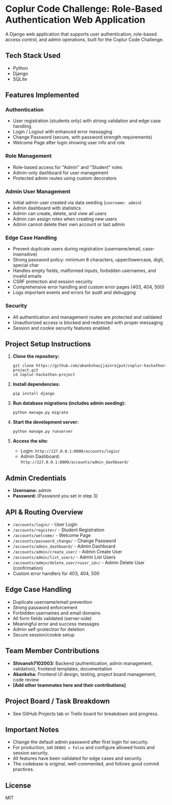 # Coplur Code Challenge: Role-Based Authentication Web Application

A Django web application that supports user authentication, role-based access control, and admin operations, built for the Coplur Code Challenge.

## Tech Stack Used
- Python
- Django
- SQLite

## Features Implemented

### Authentication
- User registration (students only) with strong validation and edge case handling
- Login / Logout with enhanced error messaging
- Change Password (secure, with password strength requirements)
- Welcome Page after login showing user info and role

### Role Management
- Role-based access for "Admin" and "Student" roles
- Admin-only dashboard for user management
- Protected admin routes using custom decorators

### Admin User Management
- Initial admin user created via data seeding (`username: admin`)
- Admin dashboard with statistics
- Admin can create, delete, and view all users
- Admin can assign roles when creating new users
- Admin cannot delete their own account or last admin

### Edge Case Handling
- Prevent duplicate users during registration (username/email, case-insensitive)
- Strong password policy: minimum 8 characters, upper/lowercase, digit, special char
- Handles empty fields, malformed inputs, forbidden usernames, and invalid emails
- CSRF protection and session security
- Comprehensive error handling and custom error pages (403, 404, 500)
- Logs important events and errors for audit and debugging

### Security
- All authentication and management routes are protected and validated
- Unauthorized access is blocked and redirected with proper messaging
- Session and cookie security features enabled

## Project Setup Instructions

1. **Clone the repository:**
   ```
   git clone https://github.com/akankshaujjainrajput/coplur-hackathon-project.git
   cd coplur-hackathon-project
   ```

2. **Install dependencies:**
   ```
   pip install django
   ```

3. **Run database migrations (includes admin seeding):**
   ```
   python manage.py migrate
   ```

4. **Start the development server:**
   ```
   python manage.py runserver
   ```

5. **Access the site:**
   - Login: `http://127.0.0.1:8000/accounts/login/`
   - Admin Dashboard: `http://127.0.0.1:8000/accounts/admin_dashboard/`

## Admin Credentials

- **Username:** admin
- **Password:** [Password you set in step 3] 

## API & Routing Overview

- `/accounts/login/` - User Login
- `/accounts/register/` - Student Registration
- `/accounts/welcome/` - Welcome Page
- `/accounts/password_change/` - Change Password
- `/accounts/admin_dashboard/` - Admin Dashboard
- `/accounts/admin/create_user/` - Admin Create User
- `/accounts/admin/list_users/` - Admin List Users
- `/accounts/admin/delete_user/<user_id>/` - Admin Delete User (confirmation)
- Custom error handlers for 403, 404, 500

## Edge Case Handling

- Duplicate username/email prevention
- Strong password enforcement
- Forbidden usernames and email domains
- All form fields validated (server-side)
- Meaningful error and success messages
- Admin self-protection for deletion
- Secure session/cookie setup

## Team Member Contributions

- **Shivansh7102003:** Backend (authentication, admin management, validation), frontend templates, documentation
- **Akanksha:** Frontend UI design, testing, project board management, code review
- **[Add other teammates here and their contributions]**

## Project Board / Task Breakdown

- See GitHub Projects tab or Trello board for breakdown and progress.

## Important Notes

- Change the default admin password after first login for security.
- For production, set `DEBUG = False` and configure allowed hosts and session security.
- All features have been validated for edge cases and security.
- The codebase is original, well-commented, and follows good commit practices.

## License

MIT
